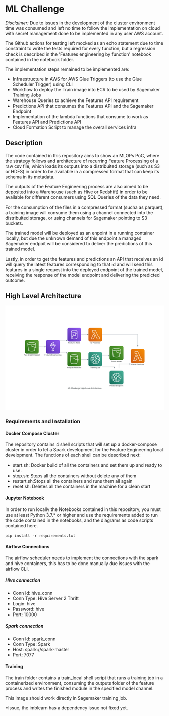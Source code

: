 # ML Challenge

_Disclaimer:_ Due to issues in the development of the cluster environment time was consumed
and left no time to follow the implementation on cloud with secret management done to be 
implemented in any user AWS account. 

The Github actions for testing left mocked as an echo statement due to time constraint
to write the tests required for every function, but a regression check is described in
the 'Features engineering by function' notebook contained in the notebook folder.

The implementation steps remained to be implemented are:
- Infraestructure in AWS for AWS Glue Triggers (to use the Glue Scheduler Trigger) using CLI
- Workflow to deploy the Train image into ECR to be used by Sagemaker Training Jobs
- Warehouse Queries to achieve the Features API requirement
- Predictions API that consumes the Features API and the Sagemaker Endpoint
- Implementation of the lambda functions that consume to work as Features API and Predictions API
- Cloud Formation Script to manage the overall services infra

## Description

The code contained in this repository aims to show an MLOPs PoC, where the 
strategy follows and architecture of recurring Feature Processing of a raw
csv file, which loads its outputs into a distribuited storage (such as S3 or
HDFS) in order to be available in a compressed format that can keep its schema
in its metadata. 

The outputs of the Feature Engineering process are also aimed to be deposited
into a Warehouse (such as Hive or Redshift) in order to be available for 
different consumers using SQL Queries of the data they need.

For the consumption of the files in a compressed format (sucha as parquet), 
a training image will consume them using a channel connected into the 
distribuited storage, or using channels for Sagemaker pointing to S3 buckets.

The trained model will be deployed as an enpoint in a running container 
locally, but due the unknown demand of this endpoint a managed Sagemaker 
endpoit will be considered to deliver the predictions of this trained model.

Lastly, in order to get the features and predictions an API that receives an
id will query the latest features corresponding to that id and will send this
features in a single request into the deployed endpoint of the trained model,
receiving the response of the model endpoint and delivering the predicted
outcome.


## High Level Architecture

![ML Challenge HLA Diagram](https://github.com/samuelrojolopez/ml_technical_challenge/blob/main/configuration/diagrams/ml_challenge_hla.png?raw=true)


### Requirements and Installation

#### Docker Compose Cluster

The repository contains 4 shell scripts that will set up a docker-compose 
cluster in order to let a Spark development for the Feature Engineering 
local development. The functions of each shell can be described next:

* start.sh: Docker build of all the containers and set them up and ready to use.
* stop.sh: Stops all the containers without delete any of them
* restart.sh:Stops all the containers and runs them all again
* reset.sh: Deletes all the containers in the machine for a clean start

#### Jupyter Notebook

In order to run locally the Notebooks contained in this repository, you must
use at least Python 3.7.* or higher and use the requirements added to run the
code contained in the notebooks, and the diagrams as code scripts contained 
here.

`pip install -r requirements.txt`

#### Airflow Connections

The airflow scheduler needs to implement the connections with the
spark and hive containers, this has to be done manually due issues
with the airflow CLI.

##### Hive connection
- Conn Id: hive_conn
- Conn Type: Hive Server 2 Thrift
- Login: hive
- Password: hive
- Port: 10000

##### Spark connection
- Conn Id: spark_conn
- Conn Type: Spark
- Host: spark://spark-master
- Port: 7077

#### Training

The train folder contains a train_local shell script 
that runs a training job in a containerized environment,
consuming the outputs folder of the feature process and
writes the finished module in the specified model channel.

This image should work directly in Sagemaker training job.

*Issue, the imblearn has a dependency issue not fixed yet.


